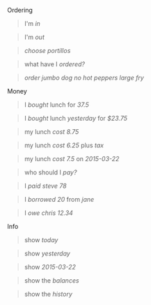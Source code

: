 Ordering
>I'm *in*

>I'm *out*

>*choose* _portillos_

> what have I *ordered?*

>*order* _jumbo dog_
>_no hot peppers_
>_large fry_

Money
>I *bought* lunch for _37.5_

>I *bought* lunch _yesterday_ for _$23.75_

>my lunch *cost* _8.75_

>my lunch *cost* _6.25_ plus *tax*

>my lunch *cost* _7.5_ on _2015-03-22_

>who should I *pay?*

>I *paid* _steve_  _78_

>I *borrowed* _20_ from _jane_

>I *owe* _chris_ _12.34_

Info
>show *today*

>show *yesterday*

>show *2015-03-22*

>show the *balances*

>show the *history*
